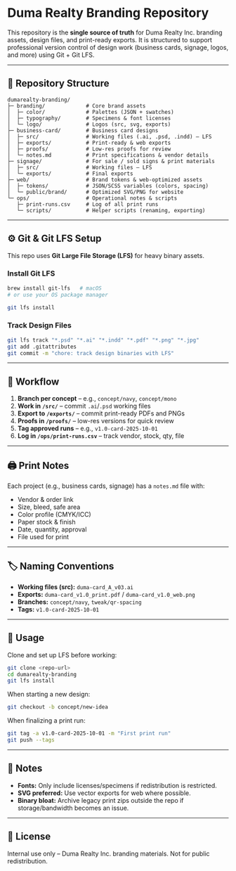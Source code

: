 # Duma Realty Branding Repository

This repository is the **single source of truth** for Duma Realty Inc. branding assets, design files, and print-ready exports. It is structured to support professional version control of design work (business cards, signage, logos, and more) using Git + Git LFS.

---

## 📂 Repository Structure

```
dumarealty-branding/
├─ branding/             # Core brand assets
│  ├─ color/             # Palettes (JSON + swatches)
│  ├─ typography/        # Specimens & font licenses
│  └─ logo/              # Logos (src, svg, exports)
├─ business-card/        # Business card designs
│  ├─ src/               # Working files (.ai, .psd, .indd) – LFS
│  ├─ exports/           # Print-ready & web exports
│  ├─ proofs/            # Low-res proofs for review
│  └─ notes.md           # Print specifications & vendor details
├─ signage/              # For sale / sold signs & print materials
│  ├─ src/               # Working files – LFS
│  └─ exports/           # Final exports
├─ web/                  # Brand tokens & web-optimized assets
│  ├─ tokens/            # JSON/SCSS variables (colors, spacing)
│  └─ public/brand/      # Optimized SVG/PNG for website
└─ ops/                  # Operational notes & scripts
   ├─ print-runs.csv     # Log of all print runs
   └─ scripts/           # Helper scripts (renaming, exporting)
```

---

## ⚙️ Git & Git LFS Setup

This repo uses **Git Large File Storage (LFS)** for heavy binary assets.

### Install Git LFS

```bash
brew install git-lfs   # macOS
# or use your OS package manager

git lfs install
```

### Track Design Files

```bash
git lfs track "*.psd" "*.ai" "*.indd" "*.pdf" "*.png" "*.jpg"
git add .gitattributes
git commit -m "chore: track design binaries with LFS"
```

---

## 📝 Workflow

1. **Branch per concept** – e.g., `concept/navy`, `concept/mono`
2. **Work in `/src/`** – commit `.ai`/`.psd` working files
3. **Export to `/exports/`** – commit print-ready PDFs and PNGs
4. **Proofs in `/proofs/`** – low-res versions for quick review
5. **Tag approved runs** – e.g., `v1.0-card-2025-10-01`
6. **Log in `/ops/print-runs.csv`** – track vendor, stock, qty, file

---

## 🖨️ Print Notes

Each project (e.g., business cards, signage) has a `notes.md` file with:

* Vendor & order link
* Size, bleed, safe area
* Color profile (CMYK/ICC)
* Paper stock & finish
* Date, quantity, approval
* File used for print

---

## 🏷️ Naming Conventions

* **Working files (src):** `duma-card_A_v03.ai`
* **Exports:** `duma-card_v1.0_print.pdf` / `duma-card_v1.0_web.png`
* **Branches:** `concept/navy`, `tweak/qr-spacing`
* **Tags:** `v1.0-card-2025-10-01`

---

## 🚀 Usage

Clone and set up LFS before working:

```bash
git clone <repo-url>
cd dumarealty-branding
git lfs install
```

When starting a new design:

```bash
git checkout -b concept/new-idea
```

When finalizing a print run:

```bash
git tag -a v1.0-card-2025-10-01 -m "First print run"
git push --tags
```

---

## 📌 Notes

* **Fonts:** Only include licenses/specimens if redistribution is restricted.
* **SVG preferred:** Use vector exports for web where possible.
* **Binary bloat:** Archive legacy print zips outside the repo if storage/bandwidth becomes an issue.

---

## 📄 License

Internal use only – Duma Realty Inc. branding materials. Not for public redistribution.
